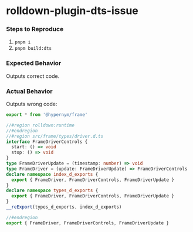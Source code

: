 # rolldown-plugin-dts-issue

### Steps to Reproduce

1. `pnpm i`
2. `pnpm build:dts`

### Expected Behavior

Outputs correct code.

### Actual Behavior

Outputs wrong code:

```ts
export * from '@hypernym/frame'

//#region rolldown:runtime
//#endregion
//#region src/frame/types/driver.d.ts
interface FrameDriverControls {
  start: () => void
  stop: () => void
}
type FrameDriverUpdate = (timestamp: number) => void
type FrameDriver = (update: FrameDriverUpdate) => FrameDriverControls
declare namespace index_d_exports {
  export { FrameDriver, FrameDriverControls, FrameDriverUpdate }
}
declare namespace types_d_exports {
  export { FrameDriver, FrameDriverControls, FrameDriverUpdate }
}
__reExport(types_d_exports, index_d_exports)

//#endregion
export { FrameDriver, FrameDriverControls, FrameDriverUpdate }
```
